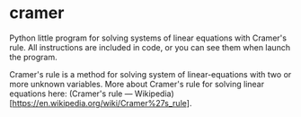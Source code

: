 # cramer

Python little program for solving systems of linear equations with Cramer's rule. All instructions are included in code, or you can see them when launch the program.

Cramer's rule is a method for solving system of linear-equations with two or more unknown variables. More about Cramer's rule for solving linear equations here: (Cramer's rule — Wikipedia)[https://en.wikipedia.org/wiki/Cramer%27s_rule].
